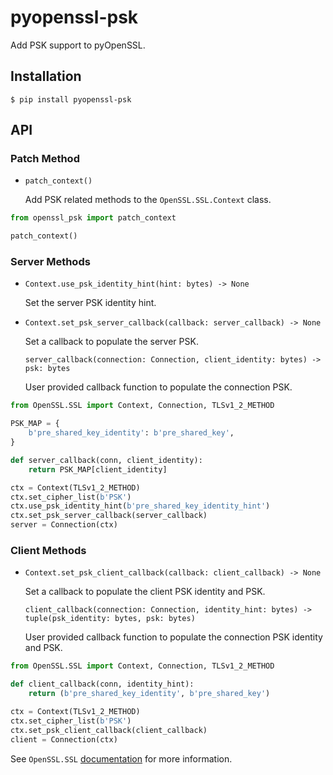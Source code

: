 # pyopenssl-psk

Add PSK support to pyOpenSSL.

## Installation

```
$ pip install pyopenssl-psk
```

## API

### Patch Method

- `patch_context()`

  Add PSK related methods to the `OpenSSL.SSL.Context` class.

```python
from openssl_psk import patch_context

patch_context()
```

### Server Methods

- `Context.use_psk_identity_hint(hint: bytes) -> None`

  Set the server PSK identity hint.

- `Context.set_psk_server_callback(callback: server_callback) -> None`
  
  Set a callback to populate the server PSK.

  `server_callback(connection: Connection, client_identity: bytes) -> psk: bytes`

  User provided callback function to populate the connection PSK.

```python
from OpenSSL.SSL import Context, Connection, TLSv1_2_METHOD

PSK_MAP = {
    b'pre_shared_key_identity': b'pre_shared_key',
}

def server_callback(conn, client_identity):
    return PSK_MAP[client_identity]

ctx = Context(TLSv1_2_METHOD)
ctx.set_cipher_list(b'PSK')
ctx.use_psk_identity_hint(b'pre_shared_key_identity_hint')
ctx.set_psk_server_callback(server_callback)
server = Connection(ctx)
```

### Client Methods

- `Context.set_psk_client_callback(callback: client_callback) -> None`

  Set a callback to populate the client PSK identity and PSK.
  
  `client_callback(connection: Connection, identity_hint: bytes) -> tuple(psk_identity: bytes, psk: bytes)`

  User provided callback function to populate the connection PSK identity and PSK.

```python
from OpenSSL.SSL import Context, Connection, TLSv1_2_METHOD

def client_callback(conn, identity_hint):
    return (b'pre_shared_key_identity', b'pre_shared_key')

ctx = Context(TLSv1_2_METHOD)
ctx.set_cipher_list(b'PSK')
ctx.set_psk_client_callback(client_callback)
client = Connection(ctx)
```

See `OpenSSL.SSL` [documentation](https://www.pyopenssl.org/en/stable/api/ssl.html) for more information.
